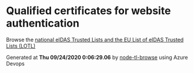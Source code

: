 # Qualified certificates for website authentication 
 Browse the [national eIDAS Trusted Lists and the EU List of eIDAS Trusted Lists (LOTL)](https://webgate.ec.europa.eu/tl-browser/#/) 
 
 
Generated at **Thu 09/24/2020  0:06:29.06** by [node-tl-browse](https://github.com/ymedlop/node-tl-browser) using Azure Devops 
